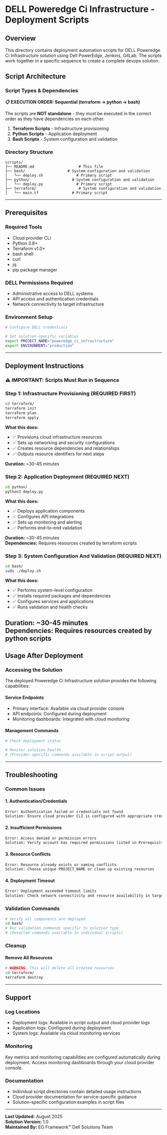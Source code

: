 # DELL Poweredge Ci Infrastructure - Deployment Scripts

## Overview

This directory contains deployment automation scripts for DELL Poweredge Ci Infrastructure solution using Dell PowerEdge, Jenkins, GitLab. The scripts work together in a specific sequence to create a complete devops solution.

## Script Architecture

### Script Types & Dependencies

**📋 EXECUTION ORDER: Sequential (terraform → python → bash)**

The scripts are **NOT standalone** - they must be executed in the correct order as they have dependencies on each other.

1. **Terraform Scripts** - Infrastructure provisioning
2. **Python Scripts** - Application deployment
3. **Bash Scripts** - System configuration and validation

### Directory Structure

```
scripts/
├── README.md                    # This file
├── bash/                   # System configuration and validation
│   └── deploy.sh               # Primary script
├── python/                   # System configuration and validation
│   └── deploy.py               # Primary script
├── terraform/                   # System configuration and validation
│   └── main.tf               # Primary script
```

---

## Prerequisites

### Required Tools
- Cloud provider CLI
- Python 3.8+
- Terraform v1.0+
- bash shell
- curl
- jq
- pip package manager

### DELL Permissions Required
- Administrative access to DELL systems
- API access and authentication credentials
- Network connectivity to target infrastructure

### Environment Setup
```bash
# Configure DELL credentials

# Set solution-specific variables
export PROJECT_NAME="poweredge_ci_infrastructure"
export ENVIRONMENT="production"
```

---

## Deployment Instructions

### ⚠️ IMPORTANT: Scripts Must Run in Sequence

### Step 1: Infrastructure Provisioning (REQUIRED FIRST)

```bash
cd terraform/
terraform init
terraform plan
terraform apply
```

**What this does:**
- ✅ Provisions cloud infrastructure resources
- ✅ Sets up networking and security configurations
- ✅ Creates resource dependencies and relationships
- ✅ Outputs resource identifiers for next steps

**Duration:** ~30-45 minutes
### Step 2: Application Deployment (REQUIRED NEXT)

```bash
cd python/
python3 deploy.py
```

**What this does:**
- ✅ Deploys application components
- ✅ Configures API integrations
- ✅ Sets up monitoring and alerting
- ✅ Performs end-to-end validation

**Duration:** ~30-45 minutes  
**Dependencies:** Requires resources created by terraform scripts
### Step 3: System Configuration And Validation (REQUIRED NEXT)

```bash
cd bash/
sudo ./deploy.sh
```

**What this does:**
- ✅ Performs system-level configuration
- ✅ Installs required packages and dependencies
- ✅ Configures services and applications
- ✅ Runs validation and health checks

**Duration:** ~30-45 minutes  
**Dependencies:** Requires resources created by python scripts
---

## Usage After Deployment

### Accessing the Solution

The deployed Poweredge Ci Infrastructure solution provides the following capabilities:

#### Service Endpoints
- Primary interface: Available via cloud provider console
- API endpoints: Configured during deployment
- Monitoring dashboards: Integrated with cloud monitoring

#### Management Commands
```bash
# Check deployment status

# Monitor solution health
# (Provider-specific commands available in script output)
```

---

## Troubleshooting

### Common Issues

#### 1. Authentication/Credentials
```bash
Error: Authentication failed or credentials not found
Solution: Ensure cloud provider CLI is configured with appropriate credentials
```

#### 2. Insufficient Permissions  
```bash
Error: Access denied or permission errors
Solution: Verify account has required permissions listed in Prerequisites
```

#### 3. Resource Conflicts
```bash
Error: Resource already exists or naming conflicts
Solution: Choose unique PROJECT_NAME or clean up existing resources
```

#### 4. Deployment Timeout
```bash
Error: Deployment exceeded timeout limits
Solution: Check network connectivity and resource availability in target region
```

### Validation Commands

```bash
# Verify all components are deployed
cd bash/
# Run validation commands specific to solution type
# (Detailed commands available in individual scripts)
```

### Cleanup

#### Remove All Resources
```bash
# WARNING: This will delete all created resources
cd terraform/
terraform destroy
```

---

## Support

### Log Locations
- Deployment logs: Available in script output and cloud provider logs
- Application logs: Configured during deployment
- System logs: Available via cloud monitoring services

### Monitoring
Key metrics and monitoring capabilities are configured automatically during deployment. Access monitoring dashboards through your cloud provider console.

### Documentation
- Individual script directories contain detailed usage instructions
- Cloud provider documentation for service-specific guidance
- Solution-specific configuration examples in script files

---

**Last Updated:** August 2025  
**Solution Version:** 1.0  
**Maintained By:** EO Framework™ Dell Solutions Team